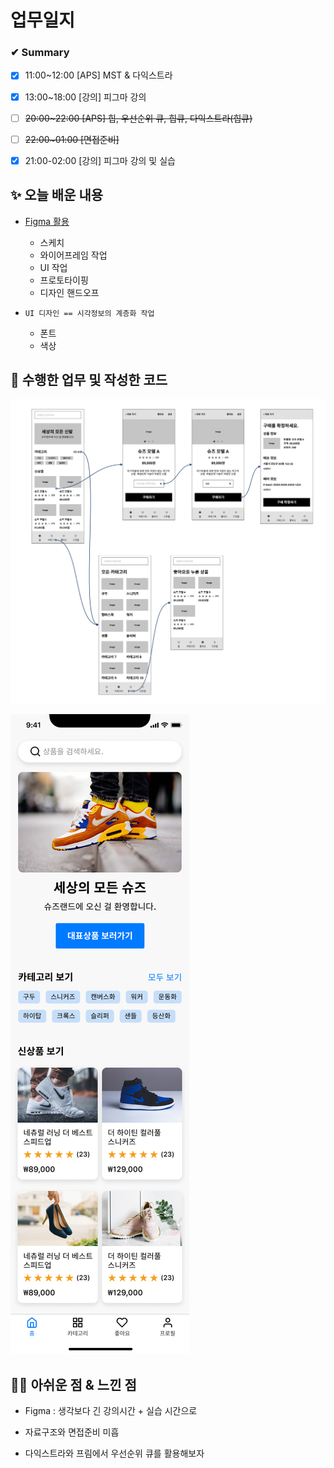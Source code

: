 # 업무일지

### ✔ Summary

- [x] 11:00~12:00 [APS] MST & 다익스트라
- [x] 13:00~18:00 [강의] 피그마 강의
- [ ] ~~20:00~22:00 [APS] 힙, 우선순위 큐, 힙큐, 다익스트라(힙큐)~~
- [ ] ~~22:00~01:00	[면접준비]~~
- [x] 21:00-02:00 [강의] 피그마 강의 및 실습



## ✨ 오늘 배운 내용

- [Figma 활용](./figma/피그마기본.md)
  - 스케치
  - 와이어프레임 작업
  - UI 작업
  - 프로토타이핑
  - 디자인 핸드오프

- `UI 디자인 == 시각정보의 계층화 작업`
  
  - 폰트
  - 색상
  
  

## 👀 수행한 업무 및 작성한 코드

![와이어프레임](README.assets/와이어프레임.png)



![img2](README.assets/img2.png)





## 🐱‍💻 아쉬운 점 & 느낀 점

- Figma : 생각보다 긴 강의시간 + 실습 시간으로 

- 자료구조와 면접준비 미흡

- 다익스트라와 프림에서 우선순위 큐를 활용해보자

  

